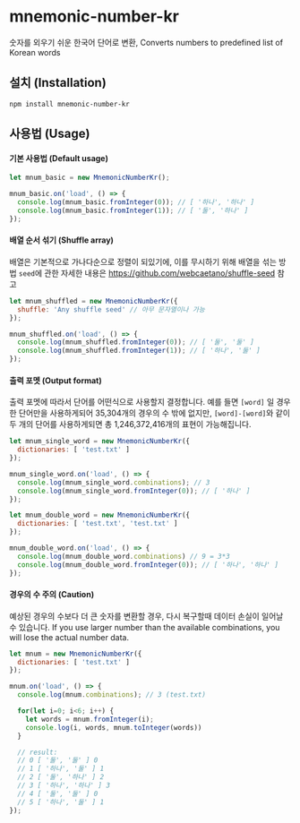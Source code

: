 # mnemonic-number-kr
숫자를 외우기 쉬운 한국어 단어로 변환, Converts numbers to predefined list of Korean words

## 설치 (Installation)

```
npm install mnemonic-number-kr
```

## 사용법 (Usage)

#### 기본 사용법 (Default usage)
```javascript
let mnum_basic = new MnemonicNumberKr();

mnum_basic.on('load', () => {
  console.log(mnum_basic.fromInteger(0)); // [ '하나', '하나' ]
  console.log(mnum_basic.fromInteger(1)); // [ '둘', '하나' ]
});
```

#### 배열 순서 섞기  (Shuffle array)
배열은 기본적으로 가나다순으로 정렬이 되있기에, 이를 무시하기 위해 배열을 섞는 방법
`seed`에 관한 자세한 내용은 https://github.com/webcaetano/shuffle-seed 참고

```javascript
let mnum_shuffled = new MnemonicNumberKr({
  shuffle: 'Any shuffle seed' // 아무 문자열이나 가능
});

mnum_shuffled.on('load', () => {
  console.log(mnum_shuffled.fromInteger(0)); // [ '둘', '둘' ]
  console.log(mnum_shuffled.fromInteger(1)); // [ '하나', '둘' ]
});
```

#### 출력 포멧 (Output format)
출력 포멧에 따라서 단어를 어떤식으로 사용할지 결정합니다. 예를 들면 `[word]` 일 경우 한 단어만을 사용하게되어 35,304개의 경우의 수 밖에 없지만, `[word]-[word]`와 같이 두 개의 단어를 사용하게되면 총 1,246,372,416개의 표현이 가능해집니다.

```javascript
let mnum_single_word = new MnemonicNumberKr({
  dictionaries: [ 'test.txt' ]
});

mnum_single_word.on('load', () => {
  console.log(mnum_single_word.combinations); // 3
  console.log(mnum_single_word.fromInteger(0)); // [ '하나' ]
});

let mnum_double_word = new MnemonicNumberKr({
  dictionaries: [ 'test.txt', 'test.txt' ]
});

mnum_double_word.on('load', () => {
  console.log(mnum_double_word.combinations) // 9 = 3*3
  console.log(mnum_double_word.fromInteger(0)); // [ '하나', '하나' ]
});
```

#### 경우의 수 주의 (Caution)
예상된 경우의 수보다 더 큰 숫자를 변환할 경우, 다시 복구할때 데이터 손실이 일어날 수 있습니다.
If you use larger number than the available combinations, you will lose the actual number data.

```javascript
let mnum = new MnemonicNumberKr({
  dictionaries: [ 'test.txt' ]
});

mnum.on('load', () => {
  console.log(mnum.combinations); // 3 (test.txt)

  for(let i=0; i<6; i++) {
    let words = mnum.fromInteger(i);
    console.log(i, words, mnum.toInteger(words))
  }

  // result:
  // 0 [ '둘', '둘' ] 0
  // 1 [ '하나', '둘' ] 1
  // 2 [ '둘', '하나' ] 2
  // 3 [ '하나', '하나' ] 3
  // 4 [ '둘', '둘' ] 0
  // 5 [ '하나', '둘' ] 1
});
```
